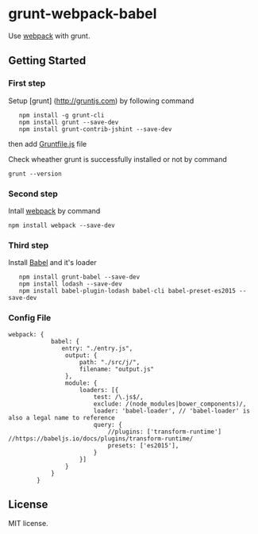 # grunt-webpack-babel

Use [webpack](https://github.com/webpack/webpack) with grunt.

## Getting Started
### First step
Setup [grunt] (http://gruntjs.com) by following command
```
   npm install -g grunt-cli
   npm install grunt --save-dev
   npm install grunt-contrib-jshint --save-dev
```

then add [Gruntfile.js](http://gruntjs.com/getting-started) file

Check wheather grunt is successfully installed or not by command
```
grunt --version
```

### Second step
Intall [webpack](https://webpack.github.io/) by command
```
npm install webpack --save-dev
```

### Third step
Install [Babel](https://babeljs.io/) and it's loader
```
   npm install grunt-babel --save-dev 
   npm install lodash --save-dev 
   npm install babel-plugin-lodash babel-cli babel-preset-es2015 --save-dev 
```

### Config File
```
webpack: {
            babel: {
               entry: "./entry.js",
                output: {
                    path: "./src/j/",
                    filename: "output.js"
                },
                module: {
                    loaders: [{
                        test: /\.js$/,
                        exclude: /(node_modules|bower_components)/,
                        loader: 'babel-loader', // 'babel-loader' is also a legal name to reference
                        query: {
                            //plugins: ['transform-runtime']  //https://babeljs.io/docs/plugins/transform-runtime/
                            presets: ['es2015'],
                        }
                    }]
                }
            }
        }
```
  

## License
MIT license.
